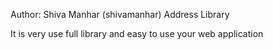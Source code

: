 Author: Shiva Manhar (shivamanhar)
Address Library

It is very use full library and easy to use your web application

